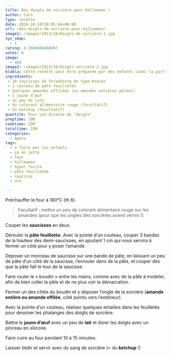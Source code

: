 ```yaml
---
title: Des doigts de sorcière pour Halloween !
author: Caro
type: recette
date: 2016-10-24T20:05:40+00:00
url: /des-doigts-de-sorciere-pour-halloween/
image1: /images/2013/10/Doigts-de-sorciere-1.jpg
xyz_smap:
  - 1
rating: 4.1666666666667
votes: 6
image:
  - 484
image2: /images/2013/10/Doigts-sorcière-2.jpg
blabla: Cette recette peut être préparée par des enfants (avec la participation d'un adulte pour la cuisson) ce qui fait une excellente activité pour Halloween !
ingredients:
 - 10 saucisses de Strasbourg de type Knacks
 - 1 rouleau de pâte feuilletée
 - Quelques amandes effilées (ou amandes entières pelées)
 - 1 jaune d’œuf
 - un peu de lait
 - du colorant alimentaire rouge (facultatif)
 - du ketchup (facultatif)
quantite: Pour une dizaine de "doigts"
preptime: 10M
cooktime: 15M
totaltime: 25M
categories:
  - Apéro
tags:
  - à faire par les enfants
  - ça en jette
  - four
  - halloween
  - hyper facile
  - pâte feuilletée
  - saucisse
  - usa

---
```


Préchauffer le four à 180°C (th 6).

> Facultatif : mettre un peu de colorant alimentaire rouge sur les amandes (pour que les ongles des sorcières soient vernis !).

Couper les **saucisses** en deux.

Dérouler la **pâte feuilletée**. Avec la pointe d&rsquo;un couteau, couper 3 bandes de la hauteur des demi-saucisses, en ajoutant 1 cm qui nous servira à fermer un côté pour y poser l&rsquo;amande.

Déposer un morceau de saucisse sur une bande de pâte, en laissant un peu de pâte d&rsquo;un côté de la saucisse, l&rsquo;enrouler dans de la pâte, et couper dès que la pâte fait le tour de la saucisse.

Faire rouler le « boudin » entre les mains, comme avec de la pâte à modeler, afin de bien coller la pâte et de ne plus voir la démarcation.

Fermer un des côtés du boudin et y déposer l&rsquo;ongle de la sorcière (**amande entière ou amande effilée**, côté pointu vers l&rsquo;extérieur).

Avec la pointe d&rsquo;un couteau, réaliser quelques entailles dans les feuilletés pour dessiner les phalanges des doigts de sorcière.

Battre le **jaune d’œuf** avec un peu de **lait** et dorer les doigts avec un pinceau en silicone.

Faire cuire au four pendant 10 à 15 minutes.

Laisser tiédir et servir avec du sang de sorcière (= du **ketchup** !)
